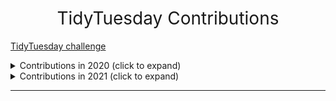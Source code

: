 <h1 style="font-weight:normal" align="center">
  &nbsp;TidyTuesday Contributions&nbsp;
</h1>

[TidyTuesday challenge](https://github.com/rfordatascience/tidytuesday)

<details>
  <summary>Contributions in 2020 (click to expand)</summary>

<!-- toc -->
* **2020**
  - 2020/45 [20201103-W45-IKEA Furniture](https://github.com/CPXOPZ/TidyTuesdays/tree/master/2020/20201103-W45-IKEA%20Furniture)
  - 2020/46 [20201110-W46-Historical Phones](https://github.com/CPXOPZ/TidyTuesdays/tree/master/2020/20201110-W46-Historical%20Phones)
  - 2020/47 [20201117-W47-Black in Data](https://github.com/CPXOPZ/TidyTuesdays/tree/master/2020/20201117-W47-Black%20in%20Data)
  - 2020/48 [20201124-W48-Washington Trails](https://github.com/CPXOPZ/TidyTuesdays/tree/master/2020/20201124-W48-Washington%20Trails)
  - 2020/49 [20201201-W49-Toronto Shelters](https://github.com/CPXOPZ/TidyTuesdays/tree/master/2020/20201201-W49-Toronto%20Shelters)
  - 2020/50 [20201208-W50-Women of 2020](https://github.com/CPXOPZ/TidyTuesdays/tree/master/2020/20201208-W50-Women%20of%202020)
  - 2020/51 [20201215-W51-Ninja Warrior](https://github.com/CPXOPZ/TidyTuesdays/tree/master/2020/20201215-W51-Ninja%20Warrior)
  - 2020/52 [20201222-W52-Big Mac Index](https://github.com/CPXOPZ/TidyTuesdays/tree/master/2020/20201222-W52-Big%20Mac%20Index)
<!-- tocstop -->

</details>

<details>
  <summary>Contributions in 2021 (click to expand)</summary>

<!-- toc -->
* **2021**
  - 2021/02 [20210105-W02-Transit Cost Project](https://github.com/CPXOPZ/TidyTuesdays/tree/master/2021/20210105-W02-Transit%20Cost%20Project)
  - 2021/03 [20210112-W03-Art Collections](https://github.com/CPXOPZ/TidyTuesdays/tree/master/2021/20210112-W03-Art%20Collections)
  - 2021/04 [20210119-W04-Kenya Census](https://github.com/CPXOPZ/TidyTuesdays/tree/master/2021/20210119-W04-Kenya%20Census)
  - 2021/05 [20210126-W05-Plastic Pollution](https://github.com/CPXOPZ/TidyTuesdays/tree/master/2021/20210126-W05-Plastic%20Pollution)
  - 2021/06 [20210202-W06-HBCU Enrollment](https://github.com/CPXOPZ/TidyTuesdays/tree/master/2021/20210202-W06-HBCU%20Enrollment)
  - 2021/07 [20210209-W07-Wealth and Income](https://github.com/CPXOPZ/TidyTuesdays/tree/master/2021/20210209-W07-Wealth%20and%20Income)
  - 2021/08 [20210216-W08-W.E.B. Du Bois Challenge](https://github.com/CPXOPZ/TidyTuesdays/tree/master/2021/20210216-W08-W.E.B.%20Du%20Bois%20Challenge)
  - 2021/09 [20210223-W09-Employment and Earnings](https://github.com/CPXOPZ/TidyTuesdays/tree/master/2021/20210223-W09-Employment%20and%20Earnings)
  - 2021/10 [20210302-W10-SuperBowl Ads](https://github.com/CPXOPZ/TidyTuesdays/tree/master/2021/20210302-W10-SuperBowl%20Ads)
  - 2021/11 [20210309-W11-Bechdel Test](https://github.com/CPXOPZ/TidyTuesdays/tree/master/2021/20210309-W11-Bechdel%20Test)
  - 2021/12 [20210316-W12-Video Games + Sliced](https://github.com/CPXOPZ/TidyTuesdays/tree/master/2021/20210316-W12-Video%20Games%20%2B%20Sliced)
  - 2021/13 [20210323-W13-UN Votes](https://github.com/CPXOPZ/TidyTuesdays/tree/master/2021/20210323-W13-UN%20Votes)
  - 2021/14 [20210330-W14-Makeup Shades](https://github.com/CPXOPZ/TidyTuesdays/tree/master/2021/20210330-W14-Makeup%20Shades)
  - 2021/15 [20210406-W15-Global deforestation](https://github.com/CPXOPZ/TidyTuesdays/tree/master/2021/20210406-W15-Global%20deforestation)
  - 2021/16 [20210413-W16-US Post Offices](https://github.com/CPXOPZ/TidyTuesdays/tree/master/2021/20210413-W16-US%20Post%20Offices)
  - 2021/17 [20210420-W17-Netflix Titles](https://github.com/CPXOPZ/TidyTuesdays/tree/master/2021/20210420-W17-Netflix%20Titles)
  - 2021/18 [20210427-W18-CEO Departures](https://github.com/CPXOPZ/TidyTuesdays/tree/master/2021/20210427-W18-CEO%20Departures)
  - 2021/19 [20210504-W19-Water Access Points](https://github.com/CPXOPZ/TidyTuesdays/tree/master/2021/20210504-W19-Water%20Access%20Points)
  - 2021/20 [20210511-W20-US Broadband](https://github.com/CPXOPZ/TidyTuesdays/tree/master/2021/20210511-W20-US%20Broadband)
  - 2021/21 [20210518-W21-Ask a Manager Salary Survey](https://github.com/CPXOPZ/TidyTuesdays/tree/master/2021/20210518-W21-Ask%20a%20Manager%20Salary%20Survey)
  - 2021/22 [20210525-W22-Mario Kart World Records](https://github.com/CPXOPZ/TidyTuesdays/tree/master/2021/20210525-W22-Mario%20Kart%20World%20Records)
  - 2021/23 [20210601-W23-Survivor TV Show](https://github.com/CPXOPZ/TidyTuesdays/tree/master/2021/20210601-W23-Survivor%20TV%20Show)
  - 2021/24 [20210608-W24-Great Lakes Fish](https://github.com/CPXOPZ/TidyTuesdays/tree/master/2021/20210608-W24-Great%20Lakes%20Fish)
  - 2021/25 [20210615-W25-WEB Du Bois and Juneteenth](https://github.com/CPXOPZ/TidyTuesdays/tree/master/2021/20210615-W25-WEB%20Du%20Bois%20and%20Juneteenth)
  - 2021/26 [20210622-W26-Public Park Access](https://github.com/CPXOPZ/TidyTuesdays/tree/master/2021/20210622-W26-Public%20Park%20Access)
  - 2021/27 [20210629-W27-Animal Rescues](https://github.com/CPXOPZ/TidyTuesdays/tree/master/2021/20210629-W27-Animal%20Rescues)
  - 2021/28 [20210706-W28-Internationa Independence Days](https://github.com/CPXOPZ/TidyTuesdays/tree/master/2021/20210706-W28-Internationa%20Independence%20Days)
  - 2021/29 [20210713-W29-Scooby Doo](https://github.com/CPXOPZ/TidyTuesdays/tree/master/2021/20210713-W29-Scooby%20Doo)
<!-- tocstop -->

</details>

***

